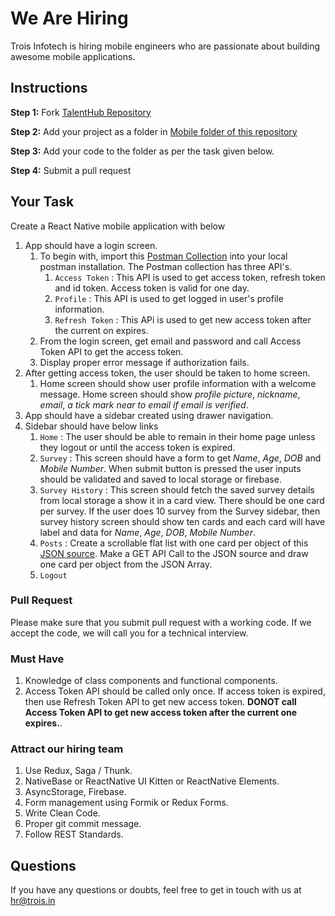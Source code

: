 # We Are Hiring
Trois Infotech is hiring mobile engineers who are passionate about building awesome mobile applications.

## Instructions
**Step 1:** Fork [TalentHub Repository](https://github.com/troisinfotech/TalentHub)
 
 **Step 2:** Add your project as a folder in [Mobile folder of this repository](https://github.com/troisinfotech/TalentHub/tree/master/Mobile) 
 
 **Step 3:** Add your code to the folder as per the task given below.
 
 **Step 4:** Submit a pull request 

## Your Task

Create a React Native mobile application with below 

1. App should have a login screen.
   1. To begin with, import this [Postman Collection](https://www.getpostman.com/collections/31fa78252ece7e079f94) into your local postman installation. The Postman collection has three API's. 
      1. `Access Token` : This API is used to get access token, refresh token and id token. Access token is valid for one day.
      1. `Profile` : This API is used to get logged in user's profile information.
      1. `Refresh Token` : This APi is used to get new access token after the current on expires.
   1. From the login screen, get email and password and call Access Token API to get the access token. 
   1. Display proper error message if authorization fails.
1. After getting access token, the user should be taken to home screen.
   1. Home screen should show user profile information with a welcome message. Home screen should show *profile picture*, *nickname*, *email*, *a tick mark near to email if email is verified*.
1. App should have a sidebar created using drawer navigation.
1. Sidebar should have below links
   1. `Home` : The user should be able to remain in their home page unless they logout or until the access token is expired.
   1. `Survey` : This screen should have a form to get *Name*, *Age*, *DOB* and *Mobile Number*. When submit button is pressed the user inputs should be validated and saved to local storage or firebase. 
   1. `Survey History` : This screen should fetch the saved survey details from local storage a show it in a card view. There should be one card per survey. If the user does 10 survey from the Survey sidebar, then survey history screen should show ten cards and each card will have label and data for *Name*, *Age*, *DOB*, *Mobile Number*.
   1. `Posts` : Create a scrollable flat list with one card per object of this [JSON source](https://mockend.com/troisinfotech/TalentHub/posts). Make a GET API Call to the JSON source and draw one card per object from the JSON Array.
   1. `Logout`
   
### Pull Request
Please make sure that you submit pull request with a working code. 
If we accept the code, we will call you for a technical interview.

### Must Have
1. Knowledge of class components and functional components.
2. Access Token API should be called only once. If access token is expired, then use Refresh Token API to get new access token. **DONOT call Access Token API to get new access token after the current one expires.**.

### Attract our hiring team
1. Use Redux, Saga / Thunk.
2. NativeBase or ReactNative UI Kitten or ReactNative Elements.
3. AsyncStorage, Firebase.
3. Form management using Formik or Redux Forms.
4. Write Clean Code.
5. Proper git commit message.
6. Follow REST Standards.

## Questions
If you have any questions or doubts, feel free to get in touch with us at hr@trois.in
